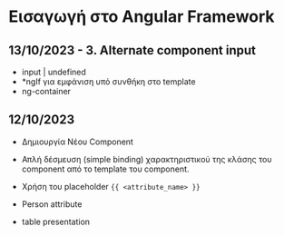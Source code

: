 # Εισαγωγή στο Angular Framework

## 13/10/2023 - 3. Alternate component input

- input | undefined
- *ngIf για εμφάνιση υπό συνθήκη στο template
- ng-container 


## 12/10/2023

- Δημιουργία Νέου Component 
- Απλή δέσμευση (simple binding) χαρακτηριστικού της κλάσης του component από το template του component.
- Χρήση του placeholder `{{ <attribute_name> }}`

- Person attribute
- table presentation
